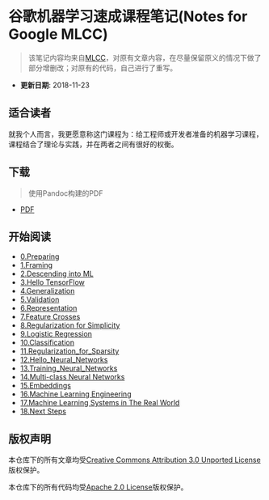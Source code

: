 # 谷歌机器学习速成课程笔记(Notes for Google MLCC)

> 该笔记内容均来自[MLCC](https://developers.google.com/machine-learning/crash-course)，对原有文章内容，在尽量保留原义的情况下做了部分增删改；对原有的代码，自己进行了重写。  

- **更新日期**: 2018-11-23

## 适合读者

就我个人而言，我更愿意称这门课程为：给工程师或开发者准备的机器学习课程，课程结合了理论与实践，并在两者之间有很好的权衡。

## 下载

> 使用Pandoc构建的PDF
- [PDF](./publish/notes-for-mlcc.pdf)

## 开始阅读

- [0.Preparing](./notes/00-preparing.md)
- [1.Framing](./notes/01-framing.md)
- [2.Descending into ML](./notes/02-descending_into_ml.md)
- [3.Hello TensorFlow](./notes/03-hello_tensorflow.md)
- [4.Generalization](./notes/04-generalization.md)
- [5.Validation](./notes/05-validation.md)
- [6.Representation](./notes/06-representation.md)
- [7.Feature Crosses](./notes/07-feature_crosses.md)
- [8.Regularization for Simplicity](./notes/08-regularization_for_simplicity.md)
- [9.Logistic Regression](./notes/09-logistic_regression.md)
- [10.Classification](./notes/10-classification.md)
- [11.Regularization_for_Sparsity](./notes/11-regularization_for_sparsity.md)
- [12.Hello_Neural_Networks](./notes/12-hello_neural_networks.md)
- [13.Training_Neural_Networks](./notes/13-training_neural_networks.md)
- [14.Multi-class Neural Networks](./notes/14-multiclass_neural_networks.md)
- [15.Embeddings](./notes/15-embeddings.md)
- [16.Machine Learning Engineering](./notes/16-ml_engineering.md)
- [17.Machine Learning Systems in The Real World](./notes/17-ml_systems_in_the_real_world.md)
- [18.Next Steps](./notes/18-next_steps.md)

## 版权声明

本仓库下的所有文章均受[Creative Commons Attribution 3.0 Unported License](https://creativecommons.org/licenses/by/3.0/)版权保护。

本仓库下的所有代码均受[Apache 2.0 License](https://www.apache.org/licenses/LICENSE-2.0)版权保护。
